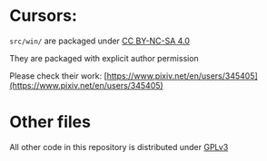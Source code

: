 # Cursors: 

`src/win/` are packaged under [CC BY-NC-SA 4.0](https://creativecommons.org/licenses/by-nc-sa/4.0/deed.en)

They are packaged with explicit author permission

Please check their work: [https://www.pixiv.net/en/users/345405](https://www.pixiv.net/en/users/345405)

# Other files

All other code in this repository is distributed under [GPLv3](https://www.gnu.org/licenses/gpl-3.0.txt)

